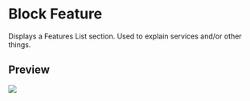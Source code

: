 # Block Feature
Displays a Features List section. Used to explain services and/or other things.

## Preview
<img style="display: block; max-width: 100%; height: auto;" src="https://gitlab.fuerzastudio.com/devops/template-wordpress/uploads/ba0db14db791bff9198ad96a97aa9c01/Screen_Shot_2022-04-08_at_15.16.22.png" />
